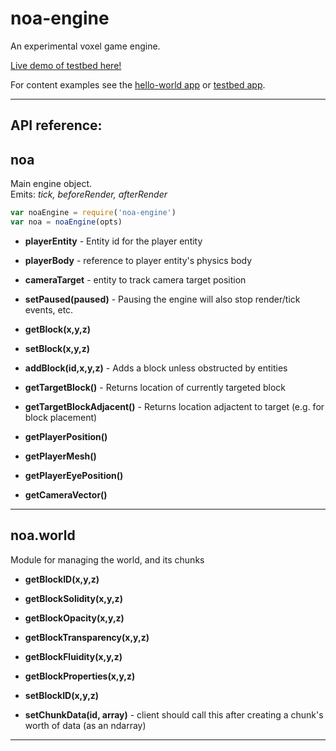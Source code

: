 
# noa-engine

An experimental voxel game engine.

[Live demo of testbed here!](http://andyhall.github.io/noa-testbed/)

For content examples see the [hello-world app](https://github.com/andyhall/noa-hello-world)
or [testbed app](https://github.com/andyhall/noa-testbed).

----

## API reference:

<!-- Start index.js -->

## noa
Main engine object.  
Emits: *tick, beforeRender, afterRender*

```js
var noaEngine = require('noa-engine')
var noa = noaEngine(opts)
```

* **playerEntity**  - Entity id for the player entity

* **playerBody**  - reference to player entity's physics body

* **cameraTarget**  - entity to track camera target position

* **setPaused(paused)**  - Pausing the engine will also stop render/tick events, etc.

* **getBlock(x,y,z)** 

* **setBlock(x,y,z)** 

* **addBlock(id,x,y,z)**  - Adds a block unless obstructed by entities 

* **getTargetBlock()**  - Returns location of currently targeted block

* **getTargetBlockAdjacent()**  - Returns location adjactent to target (e.g. for block placement)

* **getPlayerPosition()** 

* **getPlayerMesh()** 

* **getPlayerEyePosition()** 

* **getCameraVector()** 

<!-- End index.js -->

----

<!-- Start lib/world.js -->

## noa.world
Module for managing the world, and its chunks

* **getBlockID(x,y,z)** 

* **getBlockSolidity(x,y,z)** 

* **getBlockOpacity(x,y,z)** 

* **getBlockTransparency(x,y,z)** 

* **getBlockFluidity(x,y,z)** 

* **getBlockProperties(x,y,z)** 

* **setBlockID(x,y,z)** 

* **setChunkData(id, array)**  - client should call this after creating a chunk's worth of data (as an ndarray) 

<!-- End lib/world.js -->

----

